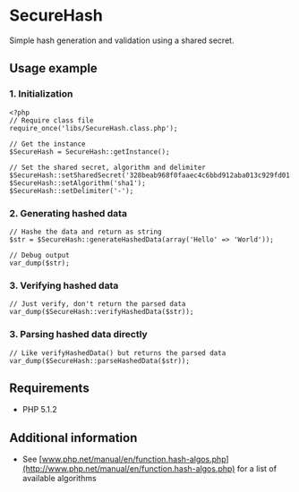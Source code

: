 # SecureHash

Simple hash generation and validation using a shared secret.

## Usage example

### 1. Initialization

	<?php
	// Require class file
	require_once('libs/SecureHash.class.php');
	
	// Get the instance
	$SecureHash = SecureHash::getInstance();
	
	// Set the shared secret, algorithm and delimiter
	$SecureHash::setSharedSecret('328beab968f0faaec4c6bbd912aba013c929fd01');
	$SecureHash::setAlgorithm('sha1');
	$SecureHash::setDelimiter('-');
	
	
### 2. Generating hashed data

	// Hashe the data and return as string
	$str = $SecureHash::generateHashedData(array('Hello' => 'World'));
	
	// Debug output
	var_dump($str);


### 3. Verifying hashed data

	// Just verify, don't return the parsed data
	var_dump($SecureHash::verifyHashedData($str));
	
### 3. Parsing hashed data directly

	// Like verifyHashedData() but returns the parsed data
	var_dump($SecureHash::parseHashedData($str));
	
	
## Requirements

- PHP 5.1.2

## Additional information

- See [www.php.net/manual/en/function.hash-algos.php](http://www.php.net/manual/en/function.hash-algos.php) for a list of available algorithms